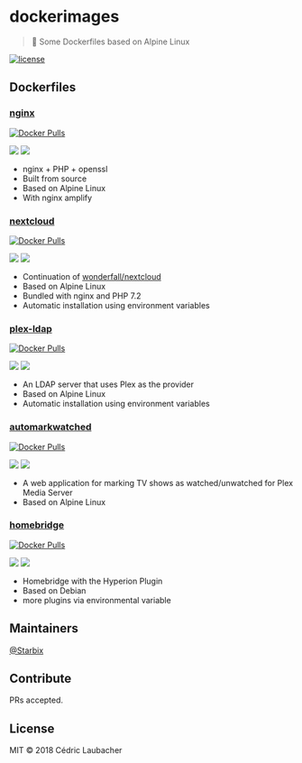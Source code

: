 # dockerimages

> 🐳 Some Dockerfiles based on Alpine Linux

[![license](https://img.shields.io/github/license/starbix/dockerimages.svg)](https://github.com/Starbix/dockerimages)

## Dockerfiles

### [nginx](https://github.com/Starbix/dockerimages/tree/master/nginx)
[![Docker Pulls](https://img.shields.io/docker/pulls/starbix/nginx.svg)](https://github.com/Starbix/dockerimages/tree/master/nginx)

[![](https://images.microbadger.com/badges/version/starbix/nginx.svg)](https://microbadger.com/images/starbix/nginx)
[![](https://images.microbadger.com/badges/image/starbix/nginx.svg)](https://microbadger.com/images/starbix/nginx)

- nginx + PHP + openssl
- Built from source
- Based on Alpine Linux
- With nginx amplify

### [nextcloud](https://github.com/Starbix/dockerimages/tree/master/nextcloud)
[![Docker Pulls](https://img.shields.io/docker/pulls/starbix/nextcloud.svg)](https://github.com/Starbix/dockerimages/tree/master/nextcloud)

[![](https://images.microbadger.com/badges/version/starbix/nextcloud.svg)](https://microbadger.com/images/starbix/nextcloud)
[![](https://images.microbadger.com/badges/image/starbix/nextcloud.svg)](https://microbadger.com/images/starbix/nextcloud)
- Continuation of [wonderfall/nextcloud](https://github.com/Wonderfall/dockerfiles/tree/master/nextcloud)
- Based on Alpine Linux
- Bundled with nginx and PHP 7.2
- Automatic installation using environment variables

### [plex-ldap](https://github.com/Starbix/dockerimages/tree/master/plex-ldap)
[![Docker Pulls](https://img.shields.io/docker/pulls/starbix/plex-ldap.svg)](https://github.com/Starbix/dockerimages/tree/master/plex-ldap)

[![](https://images.microbadger.com/badges/version/starbix/plex-ldap.svg)](https://microbadger.com/images/starbix/plex-ldap)
[![](https://images.microbadger.com/badges/image/starbix/plex-ldap.svg)](https://microbadger.com/images/starbix/plex-ldap)
- An LDAP server that uses Plex as the provider
- Based on Alpine Linux
- Automatic installation using environment variables

### [automarkwatched](https://github.com/Starbix/dockerimages/tree/master/automarkwatched)
[![Docker Pulls](https://img.shields.io/docker/pulls/starbix/automarkwatched.svg)](https://github.com/Starbix/dockerimages/tree/master/automarkwatched)

[![](https://images.microbadger.com/badges/version/starbix/automarkwatched.svg)](https://microbadger.com/images/starbix/automarkwatched)
[![](https://images.microbadger.com/badges/image/starbix/automarkwatched.svg)](https://microbadger.com/images/starbix/automarkwatched)
- A web application for marking TV shows as watched/unwatched for Plex Media Server
- Based on Alpine Linux

### [homebridge](https://github.com/Starbix/dockerimages/tree/master/homebridge)
[![Docker Pulls](https://img.shields.io/docker/pulls/starbix/homebridge.svg)](https://github.com/Starbix/dockerimages/tree/master/homebridge)

[![](https://images.microbadger.com/badges/version/starbix/homebridge.svg)](https://microbadger.com/images/starbix/homebridge)
[![](https://images.microbadger.com/badges/image/starbix/homebridge.svg)](https://microbadger.com/images/starbix/homebridge)

- Homebridge with the Hyperion Plugin
- Based on Debian
- more plugins via environmental variable

## Maintainers

[@Starbix](https://github.com/Starbix)

## Contribute

PRs accepted.

## License

MIT © 2018 Cédric Laubacher
